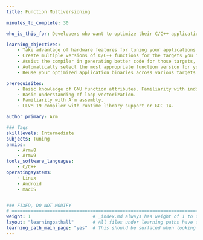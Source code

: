 ```yaml
---
title: Function Multiversioning

minutes_to_complete: 30

who_is_this_for: Developers who want to optimize their C/C++ applications across various Arm64 targets.

learning_objectives:
    - Take advantage of hardware features for tuning your applications at function level granularity.
    - Create multiple versions of C/C++ functions for the targets you intend to run your applications on.
    - Assist the compiler in generating better code for those targets, or provide your own optimized versions at the source level.
    - Automatically select the most appropriate function version for your host target at runtime.
    - Reuse your optimized application binaries across various targets.

prerequisites:
    - Basic knowledge of GNU function attributes. Familiarity with indirect functions (ifuncs) is a plus.
    - Basic understanding of loop vectorization.
    - Familiarity with Arm assembly.
    - LLVM 19 compiler with runtime library support or GCC 14.

author_primary: Arm

### Tags
skilllevels: Intermediate
subjects: Tuning
armips:
    - Armv8
    - Armv9
tools_software_languages:
    - C/C++
operatingsystems:
    - Linux
    - Android
    - macOS


### FIXED, DO NOT MODIFY
# ================================================================================
weight: 1                       # _index.md always has weight of 1 to order correctly
layout: "learningpathall"       # All files under learning paths have this same wrapper
learning_path_main_page: "yes"  # This should be surfaced when looking for related content. Only set for _index.md of learning path content.
---
```

